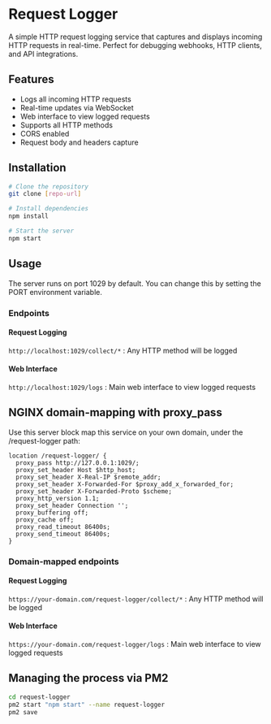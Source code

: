 # Request Logger

A simple HTTP request logging service that captures and displays incoming HTTP requests in real-time. Perfect for debugging webhooks, HTTP clients, and API integrations.

## Features

- Logs all incoming HTTP requests
- Real-time updates via WebSocket
- Web interface to view logged requests
- Supports all HTTP methods
- CORS enabled
- Request body and headers capture

## Installation

```bash
# Clone the repository
git clone [repo-url]

# Install dependencies
npm install

# Start the server
npm start
```

## Usage

The server runs on port 1029 by default. You can change this by setting the PORT environment variable.

### Endpoints

#### Request Logging

`http://localhost:1029/collect/*` : Any HTTP method will be logged

#### Web Interface

`http://localhost:1029/logs` : Main web interface to view logged requests

## NGINX domain-mapping with proxy_pass

Use this server block map this service on your own domain, under the /request-logger path:

```nginx
location /request-logger/ {
  proxy_pass http://127.0.0.1:1029/;
  proxy_set_header Host $http_host;
  proxy_set_header X-Real-IP $remote_addr;
  proxy_set_header X-Forwarded-For $proxy_add_x_forwarded_for;
  proxy_set_header X-Forwarded-Proto $scheme;
  proxy_http_version 1.1;
  proxy_set_header Connection '';
  proxy_buffering off;
  proxy_cache off;
  proxy_read_timeout 86400s;
  proxy_send_timeout 86400s;
}
```

### Domain-mapped endpoints

#### Request Logging

`https://your-domain.com/request-logger/collect/*` : Any HTTP method will be logged

#### Web Interface

`https://your-domain.com/request-logger/logs` : Main web interface to view logged requests

## Managing the process via PM2

```bash
cd request-logger
pm2 start "npm start" --name request-logger
pm2 save
```
